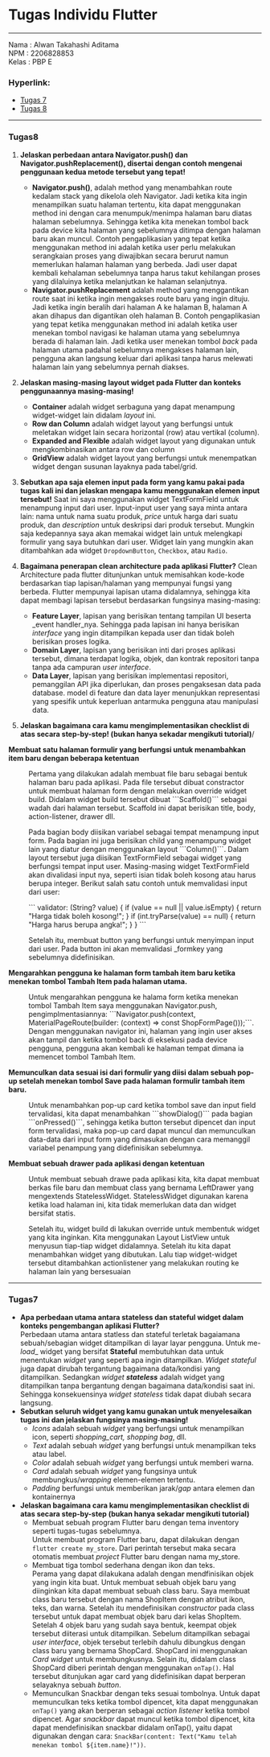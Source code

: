 <h1>Tugas Individu Flutter</h1>

<hr>
Nama    : Alwan Takahashi Aditama <br>
NPM     : 2206828853 <br>
Kelas   : PBP E <br>

### Hyperlink:
- [Tugas 7](https://github.com/Ajiens/MyStore#Tugas7)
- [Tugas 8](https://github.com/Ajiens/MyStore#Tugas8)

<hr>

### Tugas8
1. **Jelaskan perbedaan antara Navigator.push() dan Navigator.pushReplacement(), disertai dengan contoh mengenai penggunaan kedua metode tersebut yang tepat!** <br>
    - **Navigator.push()**, adalah method yang menambahkan route kedalam stack yang dikelola oleh Navigator.
        Jadi ketika kita ingin menampilkan suatu halaman tertentu, kita dapat menggunakan method ini dengan cara
        menumpuk/menimpa halaman baru diatas halaman sebelumnya. Sehingga ketika kita menekan tombol back pada device kita
        halaman yang sebelumnya ditimpa dengan halaman baru akan muncul. Contoh pengaplikasian yang tepat ketika menggunakan
        method ini adalah ketika user perlu melakukan serangkaian proses yang diwajibkan secara berurut namun memerlukan halaman 
        halaman yang berbeda. Jadi user dapat kembali kehalaman sebelumnya tanpa harus takut kehilangan proses yang dilaluinya 
        ketika melanjutkan ke halaman selanjutnya.
    - **Navigator.pushReplacement** adalah method yang menggantikan route saat ini ketika ingin mengakses route baru yang ingin dituju.
        Jadi ketika ingin beralih dari halaman A ke halaman B, halaman A akan dihapus dan digantikan oleh halaman B. Contoh pengaplikasian
        yang tepat ketika menggunakan method ini adalah ketika user menekan tombol navigasi ke halaman utama yang sebelumnya berada di halaman lain.
        Jadi ketika user menekan tombol _back_ pada halaman utama padahal sebelumnya mengakses halaman lain, pengguna akan langsung keluar dari 
        aplikasi tanpa harus melewati halaman lain yang sebelumnya pernah diakses.
   
2. **Jelaskan masing-masing layout widget pada Flutter dan konteks penggunaannya masing-masing!**
    - **Container** adalah widget serbaguna yang dapat menampung widget-widget lain didalam _layout_ ini.
    - **Row dan Column** adalah widget layout yang berfungsi untuk meletakan widget lain secara horizontal (row) atau vertikal (column).
    - **Expanded and Flexible** adalah widget layout yang digunakan untuk mengkombinasikan antara row dan column
    - **GridView** adalah widget layout yang berfungsi untuk menempatkan widget dengan susunan layaknya pada tabel/grid.

3. **Sebutkan apa saja elemen input pada form yang kamu pakai pada tugas kali ini dan jelaskan mengapa kamu menggunakan elemen input tersebut!**
    Saat ini saya menggunakan widget TextFormField untuk menampung input dari user. Input-input user yang saya minta antara lain: nama untuk nama suatu produk,
    _price_ untuk harga dari suatu produk, dan _description_ untuk deskripsi dari produk tersebut. Mungkin saja kedepannya saya akan memakai widget lain
    untuk melengkapi formulir yang saya butuhkan dari user. Widget lain yang mungkin akan ditambahkan ada widget ```DropdownButton```, ```Checkbox```, atau ```Radio```.
4. **Bagaimana penerapan clean architecture pada aplikasi Flutter?**
    Clean Architecture pada flutter ditunjunkan untuk memisahkan kode-kode berdasarkan tiap lapisan/halaman yang mempunyai fungsi yang berbeda.
    Flutter mempunyai lapisan utama didalamnya, sehingga kita dapat membagi lapisan tersebut berdasarkan fungsinya masing-masing:
    - **Feature Layer**, lapisan yang berisikan tentang tampilan UI beserta _event handler_nya. Sehingga pada lapisan ini hanya berisikan _interface_ yang ingin 
        ditampilkan kepada user dan tidak boleh berisikan proses logika.
    - **Domain Layer**, lapisan yang berisikan inti dari proses aplikasi tersebut, dimana terdapat logika, objek, dan kontrak repositori tanpa
        tanpa ada campuran _user interface_.
    - **Data Layer**, lapisan yang berisikan implementasi repositori, pemanggilan API jika diperlukan, dan proses pengaksesan data pada database. 
   model di feature dan data layer menunjukkan representasi yang spesifik untuk keperluan antarmuka pengguna atau manipulasi data.

5. **Jelaskan bagaimana cara kamu mengimplementasikan checklist di atas secara step-by-step! (bukan hanya sekadar mengikuti tutorial)**/
<dl>
    <dt><b>Membuat satu halaman formulir yang berfungsi untuk menambahkan item baru dengan beberapa ketentuan</b>
    </dt>
        <dd>
            <p>Pertama yang dilakukan adalah membuat file baru sebagai bentuk halaman baru pada aplikasi. Pada file tersebut dibuat constractor untuk membuat halaman form dengan melakukan override widget build. Didalam widget build tersebut dibuat ```Scaffold()``` sebagai wadah dari halaman tersebut. Scaffold ini dapat berisikan title, body, action-listener, drawer dll. </p>
            <p>Pada bagian body diisikan variabel sebagai tempat menampung input form. Pada bagian ini juga berisikan child yang menampung widget lain yang diatur dengan menggunakan layout ```Column()```. Dalam layout tersebut juga diisikan TextFormField sebagai widget yang berfungsi tempat input user. Masing-masing widget TextFormField akan divalidasi input nya, seperti isian tidak boleh kosong atau harus berupa integer. Berikut salah satu contoh untuk memvalidasi input dari user:</p>
            <span>
            ```
            validator: (String? value) {
            if (value == null || value.isEmpty) {
                return "Harga tidak boleh kosong!";
            }
            if (int.tryParse(value) == null) {
                return "Harga harus berupa angka!";
            }
            }
            ```
            </span>
            <p>Setelah itu, membuat button yang berfungsi untuk menyimpan input dari user. Pada button ini akan memvalidasi _formkey yang sebelumnya didefinisikan. </p>
        </dd>
    <dt><b>Mengarahkan pengguna ke halaman form tambah item baru ketika menekan tombol Tambah Item pada halaman utama.</b></dt>
    <dd>
        <p>Untuk mengarahkan pengguna ke halama form ketika menekan tombol Tambah Item saya menggunakan Navigator.push, pengimplmentasiannya: ```Navigator.push(context, MaterialPageRoute(builder: (context) => const ShopFormPage()));```. Dengan menggunakan navigator ini, halaman yang ingin user akses akan tampil dan ketika tombol back di eksekusi pada device pengguna, pengguna akan kembali ke halaman tempat dimana ia memencet tombol Tambah Item.</p>
    </dd>
    <dt><b>Memunculkan data sesuai isi dari formulir yang diisi dalam sebuah pop-up setelah menekan tombol Save pada halaman formulir tambah item baru. </b></dt>
    <dd> 
        <p>Untuk menambahkan pop-up card ketika tombol save dan input field tervalidasi, kita dapat menambahkan ```showDialog()``` pada bagian ```onPressed()```, sehingga ketika button tersebut dipencet dan input form tervalidasi, maka pop-up card dapat muncul dan memunculkan data-data dari input form yang dimasukan dengan cara memanggil variabel penampung yang didefinisikan sebelumnya.</p>
    </dd>
    <dt><b>Membuat sebuah drawer pada aplikasi dengan ketentuan</b></dt>
    <dd><p>Untuk membuat sebuah drawe pada aplikasi kita, kita dapat membuat berkas file baru dan membuat class yang bernama LeftDrawer yang mengextends StatelessWidget. StatelessWidget digunakan karena ketika load halaman ini, kita tidak memerlukan data dan widget bersifat statis.</p>
    <p>Setelah itu, widget build di lakukan override untuk membentuk widget yang kita inginkan. Kita menggunakan Layout ListView untuk menyusun tiap-tiap widget didalamnya. Setelah itu kita dapat menambahkan widget yang dibutukan. Lalu tiap widget-widget tersebut ditambahkan actionlistener yang melakukan routing ke halaman lain yang bersesuaian</p>
    </dd>

</dl>



<hr>

### Tugas7
* **Apa perbedaan utama antara stateless dan stateful widget dalam konteks pengembangan aplikasi Flutter?** <br>
   Perbedaan utama antara statless dan stateful terletak bagaiamana sebuah/sebagian widget ditampilkan di layar
layar pengguna. Untuk me-_load__ widget yang bersifat **Stateful** membutuhkan data untuk menentukan _widget_ yang
seperti apa ingin ditampilkan. _Widget stateful_ juga dapat dirubah tergantung bagaimana data/kondisi yang ditampilkan.
Sedangkan _widget **stateless**_ adalah widget yang ditampilkan tanpa bergantung dengan bagaimana data/kondisi saat ini.
Sehingga konsekuensinya _widget stateless_ tidak dapat diubah secara langsung.
* **Sebutkan seluruh widget yang kamu gunakan untuk menyelesaikan tugas ini dan jelaskan fungsinya masing-masing!** <br>
   - _Icons_ adalah sebuah _widget_ yang berfungsi untuk menampilkan icon, seperti _shopping_cart, shopping bag_, dll.
   - _Text_ adalah sebuah _widget_ yang berfungsi untuk menampilkan teks atau label.
   - _Color_ adalah sebuah _widget_ yang berfungsi untuk memberi warna.
   - _Card_ adalah sebuah _widget_ yang fungsinya untuk membungkus/_wrapping_ elemen-elemen tertentu.
   - _Padding_ berfungsi untuk memberikan jarak/_gap_ antara elemen dan kontainernya
* **Jelaskan bagaimana cara kamu mengimplementasikan checklist di atas secara step-by-step (bukan hanya sekadar mengikuti tutorial)** <br>
   - Membuat sebuah program Flutter baru dengan tema inventory seperti tugas-tugas sebelumnya. <br>
      Untuk membuat program Flutter baru, dapat dilakukan dengan ```flutter create my_store```. Dari perintah tersebut maka secara otomatis
      membuat _project_ Flutter baru dengan nama my_store.
   - Membuat tiga tombol sederhana dengan ikon dan teks. <br>
      Perama yang dapat dilakukana adalah dengan mendfinisikan objek yang ingin kita buat. Untuk membuat sebuah objek baru yang diinginkan
      kita dapat membuat sebuah class baru. Saya membuat class baru tersebut dengan nama ShopItem dengan atribut ikon, teks, dan warna. Setelah itu mendefinisikan _constructor_
      pada class tersebut untuk dapat membuat objek baru dari kelas ShopItem. Setelah 4 objek baru yang sudah saya bentuk, keempat objek tersebut
      diiterasi untuk ditampilkan. Sebelum ditampilkan sebagai _user interface_, objek tersebut terlebih dahulu dibungkus dengan class baru yang
      bernama ShopCard. ShopCard ini menggunakan _Card widget_ untuk membungkusnya. Selain itu, didalam class ShopCard diberi perintah dengan
      menggunakan ```onTap()```. Hal tersebut ditunjukan agar card yang didefinisikan dapat berperan selayaknya sebuah _button_.
   - Memunculkan Snackbar dengan teks sesuai tombolnya.
      Untuk dapat memunculkan teks ketika tombol dipencet, kita dapat menggunakan ```onTap()``` yang akan berperan sebagai _action listener_ ketika tombol dipencet.
      Agar _snackbar_ dapat muncul ketika tombol dipencet, kita dapat mendefinisikan snackbar didalam onTap(), yaitu dapat digunakan dengan cara:
      ```SnackBar(content: Text("Kamu telah menekan tombol ${item.name}!"))```.
